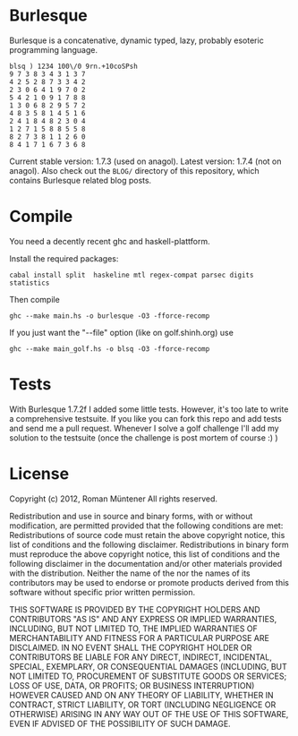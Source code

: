 Burlesque
=========

Burlesque is a concatenative, dynamic typed, lazy, probably esoteric programming language.

```
blsq ) 1234 100\/0 9rn.+10coSPsh
9 7 3 8 3 4 3 1 3 7
4 2 5 2 8 7 3 3 4 2
2 3 0 6 4 1 9 7 0 2
5 4 2 1 0 9 1 7 8 8
1 3 0 6 8 2 9 5 7 2
4 8 3 5 8 1 4 5 1 6
2 4 1 8 4 8 2 3 0 4
1 2 7 1 5 8 8 5 5 8
8 2 7 3 8 1 1 2 6 0
8 4 1 7 1 6 7 3 6 8
```

Current stable version: 1.7.3 (used on anagol). Latest version: 1.7.4 (not on anagol). Also check out the ```BLOG/```
directory of this repository, which contains Burlesque related blog posts.

Compile
=======

You need a decently recent ghc and haskell-plattform. 

Install the required packages:

    cabal install split  haskeline mtl regex-compat parsec digits statistics

Then compile

    ghc --make main.hs -o burlesque -O3 -fforce-recomp

If you just want the "--file" option (like on golf.shinh.org) use

    ghc --make main_golf.hs -o blsq -O3 -fforce-recomp
    
Tests
=====

With Burlesque 1.7.2f I added some little tests. However, it's too late to write a comprehensive testsuite.
If you like you can fork this repo and add tests and send me a pull request. Whenever I solve a golf challenge
I'll add my solution to the testsuite (once the challenge is post mortem of course :) )

License
=======

Copyright (c) 2012, Roman Müntener
 All rights reserved.

Redistribution and use in source and binary forms, with or without modification, 
are permitted provided that the following conditions are met:
Redistributions of source code must retain the above copyright notice, this list of conditions and the following disclaimer.
Redistributions in binary form must reproduce the above copyright notice, this list of conditions and the following disclaimer 
in the documentation and/or other materials provided with the distribution.
Neither the name of the <ORGANIZATION> nor the names of its contributors may be
used to endorse or promote products derived from this software without specific prior written permission.

THIS SOFTWARE IS PROVIDED BY THE COPYRIGHT HOLDERS AND CONTRIBUTORS "AS IS" AND ANY EXPRESS OR IMPLIED WARRANTIES, 
INCLUDING, BUT NOT LIMITED TO, THE IMPLIED WARRANTIES OF MERCHANTABILITY AND FITNESS FOR A PARTICULAR PURPOSE ARE 
DISCLAIMED. IN NO EVENT SHALL THE COPYRIGHT HOLDER OR CONTRIBUTORS BE LIABLE FOR ANY DIRECT, INDIRECT, INCIDENTAL, 
SPECIAL, EXEMPLARY, OR CONSEQUENTIAL DAMAGES (INCLUDING, BUT NOT LIMITED TO, PROCUREMENT OF SUBSTITUTE GOODS OR 
SERVICES; LOSS OF USE, DATA, OR PROFITS; OR BUSINESS INTERRUPTION) HOWEVER CAUSED AND ON ANY THEORY OF LIABILITY, 
WHETHER IN CONTRACT, STRICT LIABILITY, OR TORT (INCLUDING NEGLIGENCE OR OTHERWISE) ARISING IN ANY WAY OUT OF THE 
USE OF THIS SOFTWARE, EVEN IF ADVISED OF THE POSSIBILITY OF SUCH DAMAGE.
